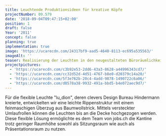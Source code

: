 ```yaml
---
title: Leuchtende Produktionsideen für kreative Köpfe
projectNumber: 09.579
date: '2018-09-04T09:47:15+02:00'
position: 1
draft: false
Year: '2011'
concept: false
planning: true
implementation: true
image: 'https://ucarecdn.com/24317bf9-aad5-4640-8113-ec695a535563/'
imageAlt: ''
teaser: Realisierung der Leuchten in den neugestalteten Büroräumlichkeiten bei jobs.ch
projectpictures:
  - 'https://ucarecdn.com/c3b92e53-2dd6-43a3-8628-a44996343cd7/'
  - 'https://ucarecdn.com/cc32d52d-4d51-4767-b8e0-d20379c14a20/'
  - 'https://ucarecdn.com/5f3e762b-20c4-4add-9878-1490722c6a06/'
  - 'https://ucarecdn.com/d0578a38-9932-491a-bbd5-b4e072aec9d7/'
---
```

Für die flexible Leuchte "lu_dion", deren clevers Design Bureau Hindermann kreierte, entwickelten wir eine leichte Rippenstruktur mit einem feinmaschigen Überzug aus Baumwollstrick. Mittels versteckter Umlaufrollen können die Leuchten bis an die Decke hochgezogen werden. Diese flexible Lösung ermöglichte es dem Team von jobs.ch die Kantine trotz geringer Raumhöhe sowohl als Sitzungsraum wie auch als Präsentationsraum zu nutzen.
